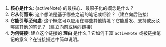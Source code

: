 1.  **核心是什么**: {activeNote} 的最核心、最原子化的概念是什么？
2.  **它从何而来**: 这个想法是基于哪些之前的笔记或经验？（建立向后链接）
3.  **它能引導至何處**: 这个概念可以应用在哪些其他情境？它能启发、支持或反驳哪些其他的笔记？（建立向前或横向链接）
4.  **为何链接**: 建立这个链接的 **理由** 是什么？它如何丰富 `activeNote` 或被链接笔记的意义？在链接描述中简单说明。